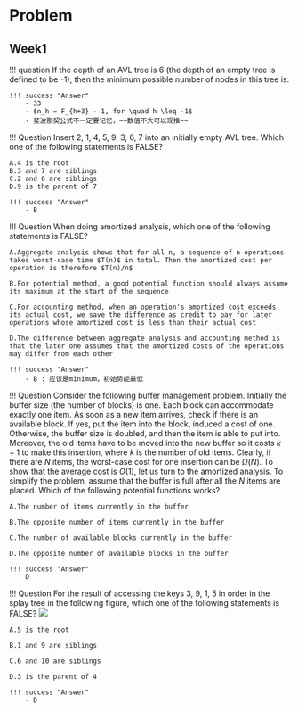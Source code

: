 # Problem

## Week1

!!! question 
    If the depth of an AVL tree is 6 (the depth of an empty tree is defined to be -1), then the minimum possible number of nodes in this tree is:

    !!! success "Answer"
        - 33
        - $n_h = F_{h+3} - 1, for \quad h \leq -1$
        - 斐波那契公式不一定要记忆，~~数值不大可以现推~~

!!! Question
    Insert 2, 1, 4, 5, 9, 3, 6, 7 into an initially empty AVL tree. Which one of the following statements is FALSE?

    A.4 is the root
    B.3 and 7 are siblings
    C.2 and 6 are siblings
    D.9 is the parent of 7

    !!! success "Answer"
        - B

!!! Question
    When doing amortized analysis, which one of the following statements is FALSE?
    
    A.Aggregate analysis shows that for all n, a sequence of n operations takes worst-case time $T(n)$ in total. Then the amortized cost per operation is therefore $T(n)/n$
    
    B.For potential method, a good potential function should always assume its maximum at the start of the sequence
    
    C.For accounting method, when an operation's amortized cost exceeds its actual cost, we save the difference as credit to pay for later operations whose amortized cost is less than their actual cost
    
    D.The difference between aggregate analysis and accounting method is that the later one assumes that the amortized costs of the operations may differ from each other

    !!! success "Answer"
        - B : 应该是minimum，初始势能最低

!!! Question
    Consider the following buffer management problem. Initially the buffer size (the number of blocks) is one. Each block can accommodate exactly one item. As soon as a new item arrives, check if there is an available block. If yes, put the item into the block, induced a cost of one. Otherwise, the buffer size is doubled, and then the item is able to put into. Moreover, the old items have to be moved into the new buffer so it costs $k+1$ to make this insertion, where $k$ is the number of old items. Clearly, if there are $N$ items, the worst-case cost for one insertion can be $Ω(N)$. To show that the average cost is $O(1)$, let us turn to the amortized analysis. To simplify the problem, assume that the buffer is full after all the $N$ items are placed. Which of the following potential functions works?

    A.The number of items currently in the buffer
    
    B.The opposite number of items currently in the buffer
    
    C.The number of available blocks currently in the buffer
    
    D.The opposite number of available blocks in the buffer

    !!! success "Answer"
        D 


!!! Question 
    For the result of accessing the keys 3, 9, 1, 5 in order in the splay tree in the following figure, which one of the following statements is FALSE?
    ![](https://blog-pic-thorin.oss-cn-hangzhou.aliyuncs.com/20240317203802.png)
    
    A.5 is the root
    
    B.1 and 9 are siblings
    
    C.6 and 10 are siblings
    
    D.3 is the parent of 4

    !!! success "Answer"
        - D
